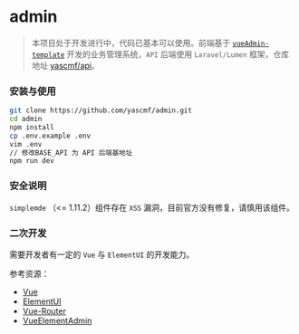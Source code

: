 # admin

> 本项目处于开发进行中，代码已基本可以使用。前端基于 [`vueAdmin-template`](https://github.com/PanJiaChen/vueAdmin-template) 开发的业务管理系统，`API` 后端使用 `Laravel/Lumen` 框架，仓库地址 [yascmf/api](https://github.com/yascmf/api)。

### 安装与使用

```bash
git clone https://github.com/yascmf/admin.git
cd admin
npm install
cp .env.example .env
vim .env
// 修改BASE_API 为 API 后端基地址
npm run dev
```

### 安全说明

`simplemde` （<= 1.11.2）组件存在 `XSS` 漏洞，目前官方没有修复，请慎用该组件。

### 二次开发

需要开发者有一定的 `Vue` 与 `ElementUI` 的开发能力。

参考资源：

- [Vue](https://cn.vuejs.org/index.html)
- [ElementUI](http://element-cn.eleme.io/#/zh-CN)
- [Vue-Router](https://router.vuejs.org/zh/)
- [VueElementAdmin](https://panjiachen.github.io/vue-element-admin-site/zh/)
